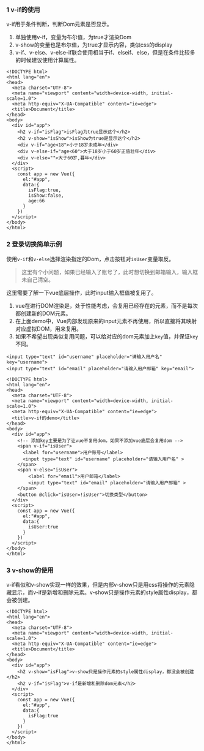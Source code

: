 ### 1 v-if的使用

v-if用于条件判断，判断Dom元素是否显示。

1. 单独使用v-if，变量为布尔值，为true才渲染Dom
2. v-show的变量也是布尔值，为true才显示内容，类似css的display
3. v-if、v-else、v-else-if联合使用相当于if、elseif、else，但是在条件比较多的时候建议使用计算属性。

```
<!DOCTYPE html>
<html lang="en">
<head>
  <meta charset="UTF-8">
  <meta name="viewport" content="width=device-width, initial-scale=1.0">
  <meta http-equiv="X-UA-Compatible" content="ie=edge">
  <title>Document</title>
</head>
<body>
  <div id="app">
    <h2 v-if="isFlag">isFlag为true显示这个</h2>
    <h2 v-show="isShow">isShow为true是显示这个</h2>
    <div v-if="age<18">小于18岁未成年</div>
    <div v-else-if="age<60">大于18岁小于60岁正值壮年</div>
    <div v-else="">大于60岁,暮年</div>
  </div>
  <script>
    const app = new Vue({
      el:"#app",
      data:{
        isFlag:true,
        isShow:false,
        age:66
      }
    })
  </script>
</body>
</html>
```

### 2 登录切换简单示例

使用`v-if`和`v-else`选择渲染指定的Dom，点击按钮对`isUser`变量取反。

> 这里有个小问题，如果已经输入了账号了，此时想切换到邮箱输入，输入框未自己清空。

这里需要了解一下vue底层操作，此时input输入框值被复用了。

1. vue在进行DOM渲染是，处于性能考虑，会复用已经存在的元素，而不是每次都创建新的DOM元素。
2. 在上面demo中，Vue内部发现原来的input元素不再使用，所以直接将其映射对应虚拟DOM，用来复用。
3. 如果不希望出现类似复用问题，可以给对应的dom元素加上`key`值，并保证`key`不同。

```
<input type="text" id="username" placeholder="请输入用户名" key="username">
<input type="text" id="email" placeholder="请输入用户邮箱" key="email">
```



```
<!DOCTYPE html>
<html lang="en">
<head>
  <meta charset="UTF-8">
  <meta name="viewport" content="width=device-width, initial-scale=1.0">
  <meta http-equiv="X-UA-Compatible" content="ie=edge">
  <title>v-if的demo</title>
</head>
<body>
  <div id="app">
    <!-- 添加key主要是为了让vue不复用dom，如果不添加vue底层会复用dom -->
    <span v-if="isUser">
      <label for="username">用户账号</label>
      <input type="text" id="username" placeholder="请输入用户名" >
    </span>
    <span v-else="isUser">
        <label for="email">用户邮箱</label>
        <input type="text" id="email" placeholder="请输入用户邮箱" >
    </span>
    <button @click="isUser=!isUser">切换类型</button>
  </div>
  <script>
    const app = new Vue({
      el:"#app",
      data:{
        isUser:true
      }
    })
  </script>
</body>
</html>
```

### 3 v-show的使用

v-if看似和v-show实现一样的效果，但是内部v-show只是用css将操作的元素隐藏显示，而v-if是新增和删除元素。v-show只是操作元素的style属性display，都会被创建。

```
<!DOCTYPE html>
<html lang="en">
<head>
  <meta charset="UTF-8">
  <meta name="viewport" content="width=device-width, initial-scale=1.0">
  <meta http-equiv="X-UA-Compatible" content="ie=edge">
  <title>Document</title>
</head>
<body>
  <div id="app">
    <h2 v-show="isFlag">v-show只是操作元素的style属性display，都没会被创建</h2>
    <h2 v-if="isFlag">v-if是新增和删除dom元素</h2>
  </div>
  <script>
    const app = new Vue({
      el:"#app",
      data:{
        isFlag:true
      }
    })
  </script>
</body>
</html>

```

